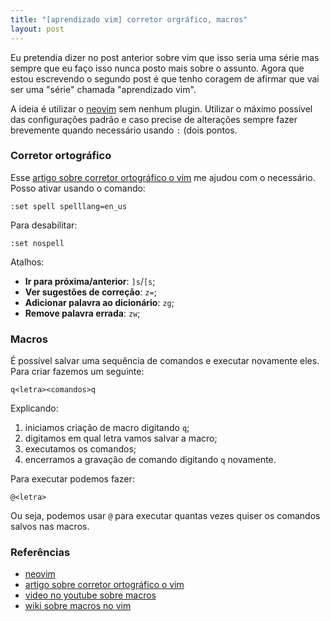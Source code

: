 ```yaml
---
title: "[aprendizado vim] corretor orgráfico, macros"
layout: post
---
```


Eu pretendia dizer no post anterior sobre vim que isso seria uma série
mas sempre que eu faço isso nunca posto mais sobre o assunto. Agora que 
estou escrevendo o segundo post é que tenho coragem de afirmar que vai ser 
uma "série" chamada "aprendizado vim".

A ideia é utilizar o [neovim] sem nenhum plugin. Utilizar o máximo possível
das configurações padrão e caso precise de alterações sempre fazer
brevemente quando necessário usando `:` (dois pontos.

### Corretor ortográfico

Esse [artigo sobre corretor ortográfico o vim] me ajudou com o necessário.
Posso ativar usando o comando:

```
:set spell spelllang=en_us
```

Para desabilitar:

```
:set nospell
```

Atalhos:

- **Ir para próxima/anterior**: `]s`/`[s`;
- **Ver sugestões de correção**: `z=`;
- **Adicionar palavra ao dicionário**: `zg`;
- **Remove palavra errada**: `zw`;

### Macros

É possível salvar uma sequência de comandos e executar novamente eles.
Para criar fazemos um seguinte:

```
q<letra><comandos>q
```

Explicando: 

1. iniciamos criação de macro digitando `q`;
2. digitamos em qual letra vamos salvar a macro;
3. executamos os comandos;
4. encerramos a gravação de comando digitando `q` novamente.

Para executar podemos fazer:

```
@<letra>
```

Ou seja, podemos usar `@` para executar quantas vezes quiser os comandos salvos
nas macros.

### Referências

+ [neovim]
+ [artigo sobre corretor ortográfico o vim]
+ [video no youtube sobre macros](https://www.youtube.com/watch?v=Hd33Q0ZjZuk)
+ [wiki sobre macros no vim](https://vim.fandom.com/wiki/Macros)

[neovim]: https://neovim.io/
[artigo sobre corretor ortográfico o vim]: https://www.linux.com/training-tutorials/using-spell-checking-vim/

